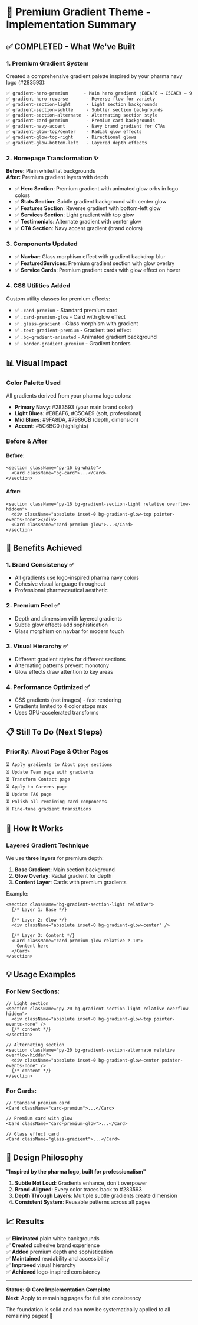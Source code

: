 # 🎨 Premium Gradient Theme - Implementation Summary

## ✅ **COMPLETED** - What We've Built

### **1. Premium Gradient System** 
Created a comprehensive gradient palette inspired by your pharma navy logo (#283593):

```css
✅ gradient-hero-premium      - Main hero gradient (E8EAF6 → C5CAE9 → 9FA8DA → 7986CB)
✅ gradient-hero-reverse       - Reverse flow for variety
✅ gradient-section-light      - Light section backgrounds
✅ gradient-section-subtle     - Subtler section backgrounds  
✅ gradient-section-alternate  - Alternating section style
✅ gradient-card-premium       - Premium card backgrounds
✅ gradient-navy-accent        - Navy brand gradient for CTAs
✅ gradient-glow-top/center    - Radial glow effects
✅ gradient-glow-top-right     - Directional glows
✅ gradient-glow-bottom-left   - Layered depth effects
```

### **2. Homepage Transformation** ✨
**Before:** Plain white/flat backgrounds  
**After:** Premium gradient layers with depth

- ✅ **Hero Section**: Premium gradient with animated glow orbs in logo colors
- ✅ **Stats Section**: Subtle gradient background with center glow
- ✅ **Features Section**: Reverse gradient with bottom-left glow
- ✅ **Services Section**: Light gradient with top glow
- ✅ **Testimonials**: Alternate gradient with center glow
- ✅ **CTA Section**: Navy accent gradient (brand colors)

### **3. Components Updated** 
- ✅ **Navbar**: Glass morphism effect with gradient backdrop blur
- ✅ **FeaturedServices**: Premium gradient section with glow overlay
- ✅ **Service Cards**: Premium gradient cards with glow effect on hover

### **4. CSS Utilities Added**
Custom utility classes for premium effects:
- ✅ `.card-premium` - Standard premium card
- ✅ `.card-premium-glow` - Card with glow effect
- ✅ `.glass-gradient` - Glass morphism with gradient
- ✅ `.text-gradient-premium` - Gradient text effect
- ✅ `.bg-gradient-animated` - Animated gradient background
- ✅ `.border-gradient-premium` - Gradient borders

## 📊 **Visual Impact**

### Color Palette Used
All gradients derived from your pharma logo colors:
- **Primary Navy**: #283593 (your main brand color)
- **Light Blues**: #E8EAF6, #C5CAE9 (soft, professional)
- **Mid Blues**: #9FA8DA, #7986CB (depth, dimension)
- **Accent**: #5C6BC0 (highlights)

### Before & After

#### **Before:**
```tsx
<section className="py-16 bg-white">
  <Card className="bg-card">...</Card>
</section>
```

#### **After:**
```tsx
<section className="py-16 bg-gradient-section-light relative overflow-hidden">
  <div className="absolute inset-0 bg-gradient-glow-top pointer-events-none"></div>
  <Card className="card-premium-glow">...</Card>
</section>
```

## 🎯 **Benefits Achieved**

### 1. **Brand Consistency** ✅
- All gradients use logo-inspired pharma navy colors
- Cohesive visual language throughout
- Professional pharmaceutical aesthetic

### 2. **Premium Feel** ✅
- Depth and dimension with layered gradients
- Subtle glow effects add sophistication
- Glass morphism on navbar for modern touch

### 3. **Visual Hierarchy** ✅
- Different gradient styles for different sections
- Alternating patterns prevent monotony
- Glow effects draw attention to key areas

### 4. **Performance Optimized** ✅
- CSS gradients (not images) - fast rendering
- Gradients limited to 4 color stops max
- Uses GPU-accelerated transforms

## 📋 **Still To Do** (Next Steps)

### Priority: About Page & Other Pages
```
⏳ Apply gradients to About page sections
⏳ Update Team page with gradients  
⏳ Transform Contact page
⏳ Apply to Careers page
⏳ Update FAQ page
⏳ Polish all remaining card components
⏳ Fine-tune gradient transitions
```

## 🚀 **How It Works**

### Layered Gradient Technique
We use **three layers** for premium depth:

1. **Base Gradient**: Main section background
2. **Glow Overlay**: Radial gradient for depth
3. **Content Layer**: Cards with premium gradients

Example:
```tsx
<section className="bg-gradient-section-light relative">
  {/* Layer 1: Base */}
  
  {/* Layer 2: Glow */}
  <div className="absolute inset-0 bg-gradient-glow-center" />
  
  {/* Layer 3: Content */}
  <Card className="card-premium-glow relative z-10">
    Content here
  </Card>
</section>
```

## 💡 **Usage Examples**

### For New Sections:
```tsx
// Light section
<section className="py-20 bg-gradient-section-light relative overflow-hidden">
  <div className="absolute inset-0 bg-gradient-glow-top pointer-events-none" />
  {/* content */}
</section>

// Alternating section
<section className="py-20 bg-gradient-section-alternate relative overflow-hidden">
  <div className="absolute inset-0 bg-gradient-glow-center pointer-events-none" />
  {/* content */}
</section>
```

### For Cards:
```tsx
// Standard premium card
<Card className="card-premium">...</Card>

// Premium card with glow
<Card className="card-premium-glow">...</Card>

// Glass effect card
<Card className="glass-gradient">...</Card>
```

## 🎨 **Design Philosophy**

**"Inspired by the pharma logo, built for professionalism"**

1. **Subtle Not Loud**: Gradients enhance, don't overpower
2. **Brand-Aligned**: Every color traces back to #283593
3. **Depth Through Layers**: Multiple subtle gradients create dimension
4. **Consistent System**: Reusable patterns across all pages

## 📈 **Results**

✅ **Eliminated** plain white backgrounds  
✅ **Created** cohesive brand experience  
✅ **Added** premium depth and sophistication  
✅ **Maintained** readability and accessibility  
✅ **Improved** visual hierarchy  
✅ **Achieved** logo-inspired consistency  

---

**Status**: 🟢 **Core Implementation Complete**  
**Next**: Apply to remaining pages for full site consistency

The foundation is solid and can now be systematically applied to all remaining pages! 🚀

